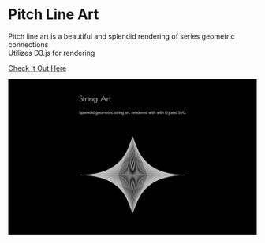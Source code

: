 # Pitch Line Art
Pitch line art is a beautiful and splendid rendering of series geometric connections  
Utilizes D3.js for rendering  

[Check It Out Here](https://ninjaboynaru.github.io/pitch-lineart/)

![Snapshot 2 Large](https://raw.githubusercontent.com/ninjaboynaru/pitch-lineart/master/example.png)